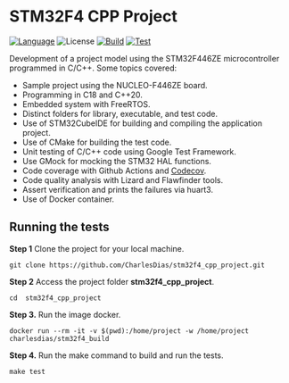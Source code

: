 # STM32F4 CPP Project

[![Language](https://img.shields.io/badge/Made%20with-C/C++-blue.svg)](https://shields.io/) ![License](https://camo.githubusercontent.com/890acbdcb87868b382af9a4b1fac507b9659d9bf/68747470733a2f2f696d672e736869656c64732e696f2f62616467652f6c6963656e73652d4d49542d626c75652e737667) [![Build](https://github.com/CharlesDias/stm32f4_cpp_project/actions/workflows/board-target.yml/badge.svg)](https://github.com/CharlesDias/stm32f4_cpp_project/actions/workflows/board-target.yml) [![Test](https://github.com/CharlesDias/stm32f4_cpp_project/actions/workflows/test-target.yml/badge.svg)](https://github.com/CharlesDias/stm32f4_cpp_project/actions/workflows/test-target.yml)

Development of a project model using the STM32F446ZE microcontroller programmed in C/C++. Some topics covered:

* Sample project using the NUCLEO-F446ZE board.
* Programming in C18 and C++20.
* Embedded system with FreeRTOS.
* Distinct folders for library, executable, and test code.
* Use of STM32CubeIDE for building and compiling the application project.
* Use of CMake for building the test code.
* Unit testing of C/C++ code using Google Test Framework.
* Use GMock for mocking the STM32 HAL functions.
* Code coverage with Github Actions and [Codecov](https://codecov.io).
* Code quality analysis with Lizard and Flawfinder tools.
* Assert verification and prints the failures via huart3.
* Use of Docker container.

## Running the tests

**Step 1**
Clone the project for your local machine.

```console
git clone https://github.com/CharlesDias/stm32f4_cpp_project.git
```

**Step 2**
Access the project folder **stm32f4_cpp_project**.

```console
cd  stm32f4_cpp_project
```

**Step 3.**
Run the image docker.

```console
docker run --rm -it -v $(pwd):/home/project -w /home/project charlesdias/stm32f4_build
```

**Step 4.**
Run the make command to build and run the tests.

```console
make test
```

